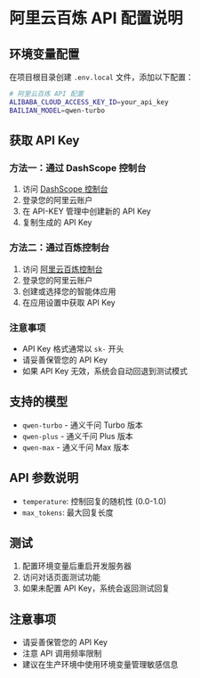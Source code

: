 # 阿里云百炼 API 配置说明

## 环境变量配置

在项目根目录创建 `.env.local` 文件，添加以下配置：

```bash
# 阿里云百炼 API 配置
ALIBABA_CLOUD_ACCESS_KEY_ID=your_api_key
BAILIAN_MODEL=qwen-turbo
```

## 获取 API Key

### 方法一：通过 DashScope 控制台
1. 访问 [DashScope 控制台](https://dashscope.console.aliyun.com/)
2. 登录您的阿里云账户
3. 在 API-KEY 管理中创建新的 API Key
4. 复制生成的 API Key

### 方法二：通过百炼控制台
1. 访问 [阿里云百炼控制台](https://bailian.console.aliyun.com/)
2. 登录您的阿里云账户
3. 创建或选择您的智能体应用
4. 在应用设置中获取 API Key

### 注意事项
- API Key 格式通常以 `sk-` 开头
- 请妥善保管您的 API Key
- 如果 API Key 无效，系统会自动回退到测试模式

## 支持的模型

- `qwen-turbo` - 通义千问 Turbo 版本
- `qwen-plus` - 通义千问 Plus 版本
- `qwen-max` - 通义千问 Max 版本

## API 参数说明

- `temperature`: 控制回复的随机性 (0.0-1.0)
- `max_tokens`: 最大回复长度

## 测试

1. 配置环境变量后重启开发服务器
2. 访问对话页面测试功能
3. 如果未配置 API Key，系统会返回测试回复

## 注意事项

- 请妥善保管您的 API Key
- 注意 API 调用频率限制
- 建议在生产环境中使用环境变量管理敏感信息
